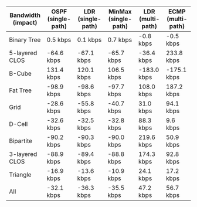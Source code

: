 | Bandwidth (impact) | OSPF (single-path) | LDR (single-path) | MinMax (single-path) | LDR (multi-path) | ECMP (multi-path) |
| ------------------ | ------------------ | ----------------- | -------------------- | ---------------- | ----------------- |
| Binary Tree        | 0.5 kbps           | 0.1 kbps          | 0.7 kbps             | -0.8 kbps        | -0.5 kbps         |
| 5-layered CLOS     | -64.6 kbps         | -67.1 kbps        | -65.7 kbps           | -36.4 kbps       | 233.8 kbps        |
| B-Cube             | 131.4 kbps         | 120.1 kbps        | 106.5 kbps           | -183.0 kbps      | -175.1 kbps       |
| Fat Tree           | -98.9 kbps         | -98.6 kbps        | -97.7 kbps           | 108.0 kbps       | 187.2 kbps        |
| Grid               | -28.6 kbps         | -55.8 kbps        | -40.7 kbps           | 31.0 kbps        | 94.1 kbps         |
| D-Cell             | -32.6 kbps         | -32.5 kbps        | -32.8 kbps           | 88.3 kbps        | 9.6 kbps          |
| Bipartite          | -90.2 kbps         | -90.3 kbps        | -90.0 kbps           | 219.6 kbps       | 50.9 kbps         |
| 3-layered CLOS     | -88.9 kbps         | -89.4 kbps        | -88.8 kbps           | 174.3 kbps       | 92.8 kbps         |
| Triangle           | -16.9 kbps         | -13.6 kbps        | -10.9 kbps           | 24.1 kbps        | 17.2 kbps         |
| All                | -32.1 kbps         | -36.3 kbps        | -35.5 kbps           | 47.2 kbps        | 56.7 kbps         |